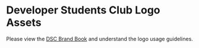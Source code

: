 # Developer Students Club Logo Assets

Please view the [DSC Brand Book](https://github.com/so-sc/open-design/blob/master/GDSC/DSC%20Brand%20Book.pdf) and understand the logo usage guidelines.